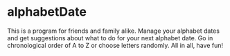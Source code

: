 # alphabetDate
This is a program for friends and family alike. Manage your alphabet dates and get suggestions about what to do for your next alphabet date. Go in chronological order of A to Z or choose letters randomly. All in all, have fun!

